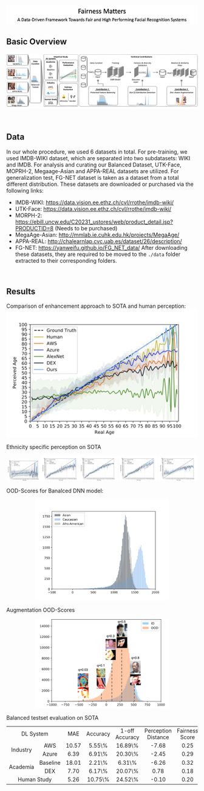 <p align="center"><img src="./results/Logo.png"></p>
<!-- <p align="center"><img width=60% src="https://github.com/anfederico/Clairvoyant/blob/master/media/Clairvoyant.png"></p> -->

<!-- &nbsp;&nbsp;&nbsp;&nbsp;&nbsp;&nbsp;&nbsp;&nbsp;&nbsp;&nbsp;&nbsp;&nbsp;&nbsp;&nbsp;&nbsp;&nbsp;&nbsp;&nbsp;&nbsp;
![Python](https://img.shields.io/badge/python-v3.6+-blue.svg)
[![Build Status](https://travis-ci.org/anfederico/Clairvoyant.svg?branch=master)](https://travis-ci.org/anfederico/Clairvoyant)
![Dependencies](https://img.shields.io/badge/dependencies-up%20to%20date-brightgreen.svg)
[![GitHub Issues](https://img.shields.io/github/issues/anfederico/Clairvoyant.svg)](https://github.com/anfederico/Clairvoyant/issues)
![Contributions welcome](https://img.shields.io/badge/contributions-welcome-orange.svg)
[![License](https://img.shields.io/badge/license-MIT-blue.svg)](https://opensource.org/licenses/MIT) -->

## Basic Overview
<p align="center"><img src="./results/Paper_Workflow-3.png"></p>

<br>

## Data
In our whole procedure, we used 6 datasets in total. For pre-training, we used IMDB-WIKI dataset, which are separated into two subdatasets: WIKI and IMDB.
For analysis and curating our Balanced Dataset, UTK-Face, MOPRH-2, Megaage-Asian and APPA-REAL datasets are utilized.
For generalization test, FG-NET dataset is taken as a dataset from a total different distribution.
These datasets are downloaded or purchased via the following links:
- IMDB-WIKI: https://data.vision.ee.ethz.ch/cvl/rrothe/imdb-wiki/
- UTK-Face: https://data.vision.ee.ethz.ch/cvl/rrothe/imdb-wiki/
- MORPH-2: https://ebill.uncw.edu/C20231_ustores/web/product_detail.jsp?PRODUCTID=8 (Needs to be purchased)
- MegaAge-Asian: http://mmlab.ie.cuhk.edu.hk/projects/MegaAge/
- APPA-REAL: http://chalearnlap.cvc.uab.es/dataset/26/description/
- FG-NET: https://yanweifu.github.io/FG_NET_data/
After downloading these datasets, they are required to be moved to the ``./data`` folder extracted to their corresponding folders.

<br>

## Results
Comparison of enhancement approach to SOTA and human perception:
<img src="./results/Analysis_comp_perception.png">

Ethnicity specific perception on SOTA
<center class="half">
    <img src="./results/Analysys_alexnet_perception.png" width="18%"/><img src="./results/Analysys_aws_perception.png" width="20%"/><img src="./results/Analysys_azure_perception.png" width="20%"/>
    <img src="./results/Analysys_human_perception.png" width="20%"/>
    <img src="./results/Analysys_DEX_perception.png" width="20%"/>
    <p></p>
</center>

OOD-Scores for Banalced DNN model:
<center><img src="./results/fig_PretrainedBalanced_races_60.png" width='70%'></center>

Augmentation OOD-Scores
<center><img src="./image/../results/distribution_augmentation.png" width='70%'></center>

Balanced testset evaluation on SOTA
<table>
    <tr align='center'>
        <td colspan='2'>DL System</td>
        <td>MAE</td>
        <td>Accuracy</td>
        <td>1-off Accuracy</td>
        <td>Perception Distance</td>
        <td>Fairness Score </td>
    </tr>
    <tr align='center'>
        <td rowspan='2'>Industry</td>
        <td>AWS</td>
        <td>10.57</td>
        <td>5.55\%</td>
        <td>16.89\%</td>
        <td>-7.68</td>
        <td>0.25 </td>
    </tr>
    <tr align='center'>
        <td>Azure</td>
        <td>6.39</td>
        <td>6.91\%</td>
        <td>20.30\%</td>
        <td>-2.45</td>
        <td>0.29 </td>
    </tr>
    <tr align='center'>
        <td rowspan='2'>Academia</td>
        <td>Baseline</td>
        <td>18.01</td>
        <td>2.21\%</td>
        <td>6.31\%</td>
        <td>-6.26</td>
        <td>0.32 </td>
    </tr>
    <tr align='center'>
        <td>DEX</td>
        <td>7.70</td>
        <td>6.17\%</td>
        <td>20.07\%</td>
        <td>0.78</td>
        <td>0.18</td>
    </tr>
    <tr align='center'>
        <td colspan='2'>Human Study</td>
        <td>5.26</td>
        <td>10.75\%</td>
        <td>24.52\%</td>
        <td>-0.10</td>
        <td>0.20 </td>
    </tr>
</table>
